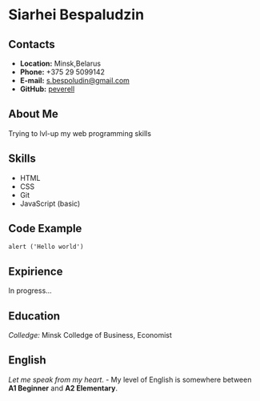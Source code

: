 # **Siarhei Bespaludzin**

## **Contacts**

* **Location:** Minsk,Belarus
* **Phone:** +375 29 5099142
* **E-mail:** s.bespoludin@gmail.com
* **GitHub:** [peverell](https://github.com/peverell)

## **About Me**
Trying to lvl-up my web programming skills
## **Skills**
* HTML
* CSS
* Git
* JavaScript (basic)

## **Code Example**
```
alert ('Hello world')
```

## **Expirience**
In progress...

## **Education**
*Colledge:* Minsk Colledge of Business, Economist

## **English**
*Let me speak from my heart*. - My level of English is somewhere between **A1 Beginner** and **A2 Elementary**.
